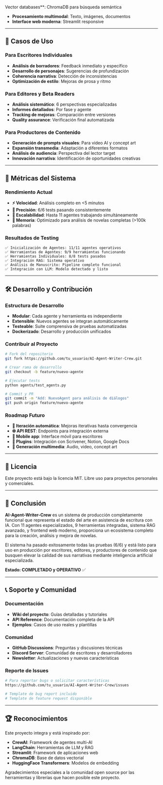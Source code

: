 Vector databases**: ChromaDB para búsqueda semántica
- **Procesamiento multimodal**: Texto, imágenes, documentos
- **Interface web moderna**: Streamlit responsive

---

## 🎯 Casos de Uso

### Para Escritores Individuales
- **Análisis de borradores**: Feedback inmediato y específico
- **Desarrollo de personajes**: Sugerencias de profundización
- **Coherencia narrativa**: Detección de inconsistencias
- **Optimización de estilo**: Mejoras de prosa y ritmo

### Para Editores y Beta Readers
- **Análisis sistemático**: 6 perspectivas especializadas
- **Informes detallados**: Por fase y agente
- **Tracking de mejoras**: Comparación entre versiones
- **Quality assurance**: Verificación final automatizada

### Para Productores de Contenido
- **Generación de prompts visuales**: Para video AI y concept art
- **Expansión transmedia**: Adaptación a diferentes formatos
- **Análisis de audiencia**: Perspectiva del lector target
- **Innovación narrativa**: Identificación de oportunidades creativas

---

## 🔬 Métricas del Sistema

### Rendimiento Actual
- **⚡ Velocidad**: Análisis completo en <5 minutos
- **🎯 Precisión**: 6/6 tests pasando consistentemente
- **🔄 Escalabilidad**: Hasta 11 agentes trabajando simultáneamente
- **💾 Memoria**: Optimizado para análisis de novelas completas (>100k palabras)

### Resultados de Testing
```
✅ Inicialización de Agentes: 11/11 agentes operativos
✅ Herramientas de Agentes: 9/9 herramientas funcionando
✅ Herramientas Individuales: 8/8 tests pasados
✅ Integración RAG: Sistema operativo
✅ Análisis de Manuscrito: Pipeline completo funcional
✅ Integración con LLM: Modelo detectado y listo
```

---

## 🛠️ Desarrollo y Contribución

### Estructura de Desarrollo
- **Modular**: Cada agente y herramienta es independiente
- **Extensible**: Nuevos agentes se integran automáticamente
- **Testeable**: Suite comprensiva de pruebas automatizadas
- **Dockerizado**: Desarrollo y producción unificados

### Contribuir al Proyecto
```bash
# Fork del repositorio
git fork https://github.com/tu_usuario/AI-Agent-Writer-Crew.git

# Crear rama de desarrollo
git checkout -b feature/nuevo-agente

# Ejecutar tests
python agents/test_agents.py

# Commit y PR
git commit -m "Add: NuevoAgent para análisis de diálogos"
git push origin feature/nuevo-agente
```

### Roadmap Futuro
- **🔄 Iteración automática**: Mejoras iterativas hasta convergencia
- **🌐 API REST**: Endpoints para integración externa
- **📱 Mobile app**: Interface móvil para escritores
- **🔌 Plugins**: Integración con Scrivener, Notion, Google Docs
- **🎨 Generación multimedia**: Audio, video, concept art

---

## 📜 Licencia

Este proyecto está bajo la licencia MIT. Libre uso para proyectos personales y comerciales.

---

## 🎉 Conclusión

**AI-Agent-Writer-Crew** es un sistema de producción completamente funcional que representa el estado del arte en asistencia de escritura con IA. Con 11 agentes especializados, 9 herramientas integradas, sistema RAG avanzado, y frontend web moderno, proporciona un ecosistema completo para la creación, análisis y mejora de novelas.

El sistema ha pasado exitosamente todas las pruebas (6/6) y está listo para uso en producción por escritores, editores, y productores de contenido que busquen elevar la calidad de sus narrativas mediante inteligencia artificial especializada.

**Estado: COMPLETADO y OPERATIVO** ✅

---

## 📞 Soporte y Comunidad

### Documentación
- **Wiki del proyecto**: Guías detalladas y tutoriales
- **API Reference**: Documentación completa de la API
- **Ejemplos**: Casos de uso reales y plantillas

### Comunidad
- **GitHub Discussions**: Preguntas y discusiones técnicas
- **Discord Server**: Comunidad de escritores y desarrolladores
- **Newsletter**: Actualizaciones y nuevas características

### Reporte de Issues
```bash
# Para reportar bugs o solicitar características
https://github.com/tu_usuario/AI-Agent-Writer-Crew/issues

# Template de bug report incluido
# Template de feature request disponible
```

---

## 🏆 Reconocimientos

Este proyecto integra y está inspirado por:
- **CrewAI**: Framework de agentes multi-AI
- **LangChain**: Herramientas de LLM y RAG
- **Streamlit**: Framework de aplicaciones web
- **ChromaDB**: Base de datos vectorial
- **HuggingFace Transformers**: Modelos de embedding

Agradecimientos especiales a la comunidad open source por las herramientas y librerías que hacen posible este proyecto.
